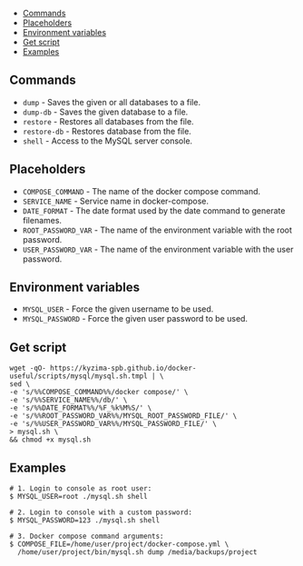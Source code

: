 * [Commands](#commands)
* [Placeholders](#placeholders)
* [Environment variables](#environment-variables)
* [Get script](#get-script)
* [Examples](#examples)

## Commands

* `dump` - Saves the given or all databases to a file.
* `dump-db` - Saves the given database to a file.
* `restore` - Restores all databases from the file.
* `restore-db` - Restores database from the file.
* `shell` - Access to the MySQL server console.

## Placeholders

* `COMPOSE_COMMAND` - The name of the docker compose command.
* `SERVICE_NAME` - Service name in docker-compose.
* `DATE_FORMAT` - The date format used by the date command to generate filenames.
* `ROOT_PASSWORD_VAR` - The name of the environment variable with the root password.
* `USER_PASSWORD_VAR` - The name of the environment variable with the user password.

## Environment variables

* `MYSQL_USER` - Force the given username to be used.
* `MYSQL_PASSWORD` - Force the given user password to be used.

## Get script

```shell
wget -qO- https://kyzima-spb.github.io/docker-useful/scripts/mysql/mysql.sh.tmpl | \
sed \
-e 's/%%COMPOSE_COMMAND%%/docker compose/' \
-e 's/%%SERVICE_NAME%%/db/' \
-e 's/%%DATE_FORMAT%%/%F_%k%M%S/' \
-e 's/%%ROOT_PASSWORD_VAR%%/MYSQL_ROOT_PASSWORD_FILE/' \
-e 's/%%USER_PASSWORD_VAR%%/MYSQL_PASSWORD_FILE/' \
> mysql.sh \
&& chmod +x mysql.sh
```

## Examples

```shell
# 1. Login to console as root user:
$ MYSQL_USER=root ./mysql.sh shell

# 2. Login to console with a custom password:
$ MYSQL_PASSWORD=123 ./mysql.sh shell

# 3. Docker compose command arguments:
$ COMPOSE_FILE=/home/user/project/docker-compose.yml \
  /home/user/project/bin/mysql.sh dump /media/backups/project
```
